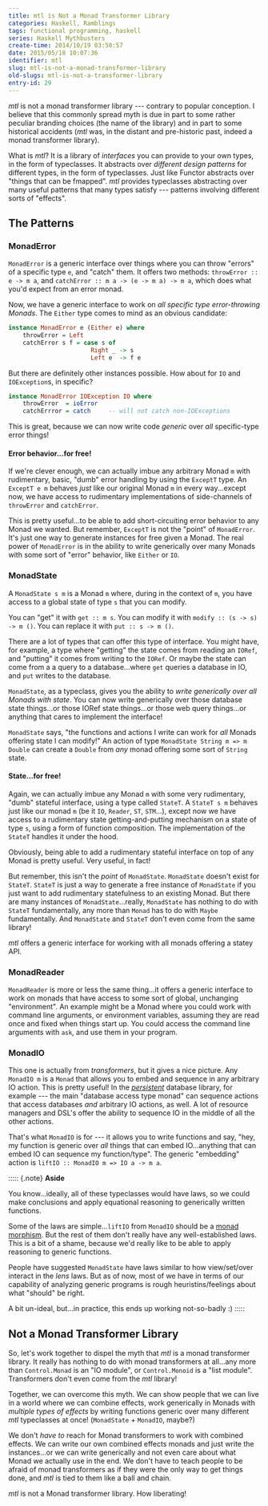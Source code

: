 ```yaml
---
title: mtl is Not a Monad Transformer Library
categories: Haskell, Ramblings
tags: functional programming, haskell
series: Haskell Mythbusters
create-time: 2014/10/19 03:50:57
date: 2015/05/18 10:07:36
identifier: mtl
slug: mtl-is-not-a-monad-transformer-library
old-slugs: mtl-is-not-a-transformer-library
entry-id: 29
---
```


*mtl* is not a monad transformer library --- contrary to popular conception.
I believe that this commonly spread myth is due in part to some rather
peculiar branding choices (the name of the library) and in part to some
historical accidents (*mtl* was, in the distant and pre-historic past, indeed
a monad transformer library).

What is *mtl*?  It is a library of *interfaces* you can provide to your own
types, in the form of typeclasses.  It abstracts over *different design
patterns* for different types, in the form of typeclasses.  Just like Functor
abstracts over "things that can be fmapped".  *mtl* provides typeclasses
abstracting over many useful patterns that many types satisfy --- patterns
involving different sorts of "effects".

The Patterns
------------

### MonadError

`MonadError` is a generic interface over things where you can throw "errors"
of a specific type `e`, and "catch" them.  It offers two methods:
`throwError :: e -> m a`, and `catchError :: m a -> (e -> m a) -> m a`, which
does what you'd expect from an error monad.

Now, we have a generic interface to work on *all specific type error-throwing
Monads*.  The `Either` type comes to mind as an obvious candidate:

~~~haskell
instance MonadError e (Either e) where
    throwError = Left
    catchError s f = case s of
                       Right _ -> s
                       Left e  -> f e
~~~

But there are definitely other instances possible.  How about for `IO` and
`IOException`s, in specific?

~~~haskell
instance MonadError IOException IO where
    throwError  = ioError
    catchErrror = catch     -- will not catch non-IOExceptions
~~~

This is great, because we can now write code *generic* over *all*
specific-type error things!

#### Error behavior...for free!

If we're clever enough, we can actually imbue any arbitrary Monad `m` with
rudimentary, basic, "dumb" error handling by using the `ExceptT` type.  An
`ExceptT e m` behaves *just* like our original Monad `m` in every way...except
now, we have access to rudimentary implementations of side-channels of
`throwError` and `catchError`.

This is pretty useful...to be able to add short-circuiting error behavior to
any Monad we wanted.  But remember, `ExceptT` is not the "point" of
`MonadError`.  It's just one way to generate instances for free given a Monad.
The real power of `MonadError` is in the ability to write generically over
many Monads with some sort of "error" behavior, like `Either` or `IO`.

### MonadState

A `MonadState s m` is a Monad `m` where, during in the context of `m`, you
have access to a global state of type `s` that you can modify.

You can "get" it with `get :: m s`.  You can modify it with `modify :: (s ->
s) -> m ()`.  You can replace it with `put :: s -> m ()`.

There are a lot of types that can offer this type of interface.  You might
have, for example, a type where "getting" the state comes from reading an
`IORef`, and "putting" it comes from writing to the `IORef`.  Or maybe the
state can come from a a query to a database...where `get` queries a database
in IO, and `put` writes to the database.

`MonadState`, as a typeclass, gives you the ability to *write generically over
all Monads with state*.  You can now write generically over those database
state things...or those IORef state things...or those web query things...or
anything that cares to implement the interface!

`MonadState` says, "the functions and actions I write can work for *all*
Monads offering state I can modify!"  An action of type `MonadState String m
=> m Double` can create a `Double` from *any* monad offering some sort of
`String` state.

#### State...for free!

Again, we can actually imbue any Monad `m` with some very rudimentary, "dumb"
stateful interface, using a type called `StateT`.  A `StateT s m` behaves just
like our monad `m` (be it `IO`, `Reader`, `ST`, `STM`...), except now we have
access to a rudimentary state getting-and-putting mechanism on a state of type
`s`, using a form of function composition.  The implementation of the `StateT`
handles it under the hood.

Obviously, being able to add a rudimentary stateful interface on top of any
Monad is pretty useful.  Very useful, in fact!

But remember, this isn't the *point* of `MonadState`.  `MonadState` doesn't
exist for `StateT`.  `StateT` is just a way to generate a free instance of
`MonadState` if you just want to add rudimentary statefulness to an existing
Monad.  But there are many instances of `MonadState`...really, `MonadState`
has nothing to do with `StateT` fundamentally, any more than `Monad` has to do
with `Maybe` fundamentally.  And `MonadState` and `StateT` don't even come
from the same library!

*mtl* offers a generic interface for working with all monads offering a statey
API.

### MonadReader

`MonadReader` is more or less the same thing...it offers a generic interface
to work on monads that have access to some sort of global, unchanging
"environment".  An example might be a Monad where you could work with command
line arguments, or environment variables, assuming they are read once and
fixed when things start up.  You could access the command line arguments with
`ask`, and use them in your program.

### MonadIO

This one is actually from *transformers*, but it gives a nice picture.  Any
`MonadIO m` is a `Monad` that allows you to embed and sequence in any
arbitrary IO action.  This is pretty useful!  In the *[persistent][]* database
library, for example --- the main "database access type monad" can sequence
actions that access databases *and* arbitrary IO actions, as well.  A lot of
resource managers and DSL's offer the ability to sequence IO in the middle of
all the other actions.

[persistent]: http://hackage.haskell.org/package/persistent

That's what `MonadIO` is for --- it allows you to write functions and say,
"hey, my function is generic over *all* things that can embed IO...anything
that can embed IO can sequence my function/type".  The generic "embedding"
action is `liftIO :: MonadIO m => IO a -> m a`.

::::: {.note}
**Aside**

You know...ideally, all of these typeclasses would have laws, so we could make
conclusions and apply equational reasoning to generically written functions.

Some of the laws are simple...`liftIO` from `MonadIO` should be a [monad
morphism][mmorph].  But the rest of them don't really have any
well-established laws.  This is a bit of a shame, because we'd really like to
be able to apply reasoning to generic functions.

[mmorph]: http://hackage.haskell.org/package/mmorph-1.0.4/docs/Control-Monad-Morph.html

People have suggested `MonadState` have laws similar to how view/set/over
interact in the *lens* laws.  But as of now, most of we have in terms of our
capability of analyzing generic programs is rough heuristins/feelings about
what "should" be right.

A bit un-ideal, but...in practice, this ends up working not-so-badly :)
:::::

Not a Monad Transformer Library
-------------------------------

So, let's work together to dispel the myth that *mtl* is a monad transformer
library.  It really has nothing to do with monad transformers at all...any
more than `Control.Monad` is an "IO module", or `Control.Monoid` is a "list
module".  Transformers don't even come from the *mtl* library!

Together, we can overcome this myth.  We can show people that we can live in a
world where we can combine effects, work generically in Monads with *multiple
types of effects* by writing functions generic over many different *mtl*
typeclasses at once! (`MonadState` + `MonadIO`, maybe?)

We don't *have to* reach for Monad transformers to work with combined effects.
We can write our own combined effects monads and just write the instances...or
we can write generically and not even care about what Monad we actually use in
the end.  We don't have to teach people to be afraid of monad transformers as
if they were the only way to get things done, and *mtl* is tied to them like a
ball and chain.

*mtl* is not a Monad transformer library.  How liberating!
